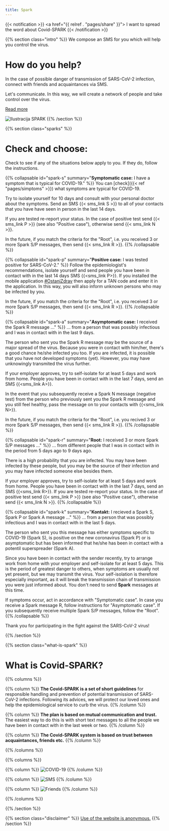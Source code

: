 ```yaml
---
title: Spark
---
```

{{< notification >}}
<a href="{{ relref . "pages/share" }}"><i class="fas fa-envelope"></i> I want to spread the word about Covid-SPARK <i class="fas fa-envelope"></i></a>
{{< /notification >}}

{{% section class="intro" %}}
We compose an SMS for you which will help you control the virus.

# How do you help?

In the case of possible danger of transmission of SARS-CoV-2 infection, connect with friends and acquaintances via SMS.

Let's communicate. In this way, we will create a network of people and take control over the virus.

[Read more](https://medium.com/sledilnik/spark-prekinimo-verige-prenosov-9c2008e357cc)

<img src="/img/spark-illustration.png" alt="Ilustracija SPARK">
{{% /section %}}

{{% section class="sparks" %}}
# Check and choose:

Check to see if any of the situations below apply to you. If they do, follow the instructions.

{{% collapsable id="spark-s" summary="**Symptomatic case:** I have a symptom that is typical for COVID-19." %}}
You can [check]({{< ref "pages/simptoms" >}}) what symptoms are typical for COVID-19.

Try to isolate yourself for 10 days and consult with your personal doctor about the symptoms. Send an SMS {{< sms_link S >}} to all of your contacts that you have 
have seen in person in the last 14 days.

If you are tested re-report your status. In the case of positive test send {{< sms_link P >}}
(see also "Positive case"), otherwise send {{< sms_link N >}}.

In the future, if you match the criteria for the "Root", i.e. you received 3 or more Spark S/P messages, then send {{< sms_link R >}}.
{{% /collapsable %}}

{{% collapsable id="spark-p" summary="**Positive case:** I was tested positive for SARS-CoV-2." %}}
Follow the epidemiologist's recommendations, isolate yourself and send people you have been in contact with in the last 14 days
SMS {{<sms_link P>}}.
If you installed the mobile application [#OstaniZdrav](https://www.gov.si/teme/koronavirus-sars-cov-2/mobilna-aplikacija-ostanizdrav/)
then apply for a TAN code and enter it in the application. In this way, you will also inform unknown persons who may be infected by you.

In the future, if you match the criteria for the "Root", i.e. you received 3 or more Spark S/P messages, then send {{< sms_link R >}}.
{{% /collapsable %}}

{{% collapsable id="spark-a" summary="**Asymptomatic case:** I received the Spark R message ..." %}}
... from a person that was possibly infectious and I was in contact with in the last 9 days.

The person who sent you the Spark R message may be the source of a major spread of the virus. Because you were in contact with him/her,
there's a good chance he/she infected you too. If you are infected, it is possible that you have not developed symptoms (yet). 
However, you may have unknowingly transmited the virus further.

If your employer approves, try to self-isolate for at least 5 days and work from home. People you have been in
contact with in the last 7 days, send an SMS {{<sms_link A>}}. 

In the event that you subsequently receive a Spark N message (negative test) 
from the person who previously sent you the Spark R message and you still feel healthy, 
pass the message on to your contacts with {{<sms_link N>}}.

In the future, if you match the criteria for the "Root", i.e. you recived 3 or more Spark S/P messages, then send {{< sms_link R >}}.
{{% /collapsable %}}


{{% collapsable id="spark-r" summary="**Root:** I received 3 or more Spark S/P messages ..." %}}
... from different people that I was in contact with in the period from 5 days ago to 9 days ago.

There is a high probability that you are infected. You may have been infected by these people, but you may be the source of their
infection and you may have infected someone else besides them.

If your employer approves, try to self-isolate for at least 5 days and work from home. People you have been in
contact with in the last 7 days, send an SMS {{<sms_link R>}}. 
If you are tested re-report your status. In the case of positive test send {{< sms_link P >}}
(see also "Positive case"), otherwise send {{< sms_link N >}}.
{{% /collapsable %}}

{{% collapsable id="spark-k" summary="**Kontakt:** I recieved a Spark S, Spark P or Spark A message ..." %}}
... from a person that was possibly infectious and I was in contact with in the last 5 days.

The person who sent you this message has either symptoms specific to COVID-19 (Spark S), is positive on the new
coronavirus (Spark P) or is asymptomatic but has been informed that he/she has been in contact with a potentil
superspreader (Spark A).

Since you have been in contact with the sender recently, try to arrange work from home with your employer and self-isolate for at least 5 days. 
This is the period of greatest danger to others, when symptoms are usually not yet present, but we may transmit the virus. 
Your self-isolation is therefore especially important, as it will break the transmission chain of transmission you were just informed about. 
You don't need to send **Spark** messages at this time.

If symptoms occur, act in accordance with "Symptomatic case". In case you receive a Spark message
R, follow instructions for "Asymptomatic case". If you subsequently receive multiple Spark S/P messages,
follow the "Root".
{{% /collapsable %}}

<div class="thanks">
    <p>Thank you for participating in the fight against the SARS-CoV-2 virus!</p>
</div>

{{% /section %}}

{{% section class="what-is-spark" %}}
# What is Covid-SPARK?
{{% columns %}}

{{% column %}}
**The Covid-SPARK is a set of short guidelines** for responsible handling and prevention of potential transmission of SARS-CoV-2 infections.
Following its advices, we will protect our loved ones and help the epidemiological service to curb the virus.
{{% /column %}}

{{% column %}}
**The plan is based on mutual communication and trust.** The easiest way to do this is with short 
text messages to all the people we have been in contact with in the last week or two.
{{% /column %}}

{{% column %}}
**The Covid-SPARK system is based on trust between acquaintances, friends etc.**
{{% /column %}}

{{% /columns %}}

{{% columns %}}

{{% column %}}
<img src="/img/covid.png" alt="COVID-19">
{{% /column %}}

{{% column %}}
<img class="sms" src="/img/sms.png" alt="SMS">
{{% /column %}}

{{% column %}}
<img src="/img/friends.png" alt="Friends">
{{% /column %}}

{{% /columns %}}

{{% /section %}}

{{% section class="disclaimer" %}}
[Use of the website is anonymous.]()
{{% /section %}}